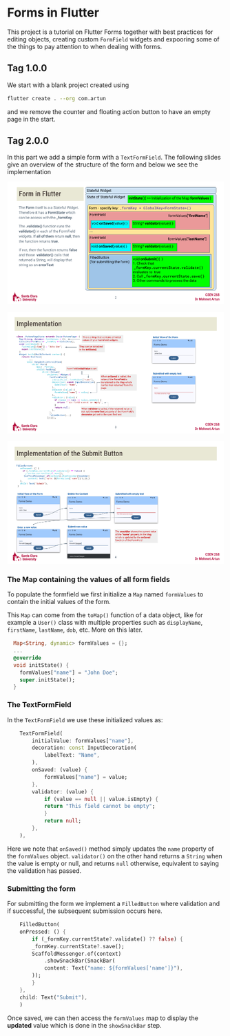 # Forms in Flutter

This project is a tutorial on Flutter Forms together with best practices 
for editing objects, creating custom `FormField` widgets and expooring 
some of the things to pay attention to when dealing with forms.

## Tag 1.0.0
We start with a blank project created using
```zsh
flutter create . --org com.artun
```
and we remove the counter and floating action button to have an empty page in the start.

## Tag 2.0.0
In this part we add a simple form with a `TextFormField`. The following slides give an overview of the structure of the form and below we see the implementation

![Overview of a Form](/assets/illustrations/Forms-flow1.png)

![Initialization](/assets/illustrations/Forms-flow2.png)

![Basic Operation](/assets/illustrations/Forms-flow3.png)

### The Map containing the values of all form fields
To populate the formfield we first initialize a `Map` named `formValues` to contain the initial values of the form. 

This `Map` can come from the `toMap()` function of a data object, like for example a `User()` class with multiple properties such as `displayName`, `firstName`, `lastName`, `dob`, etc. More on this later.
```dart
  Map<String, dynamic> formValues = {};
  ...
  @override
  void initState() {
    formValues["name"] = "John Doe";
    super.initState();
  }
```

### The TextFormField
In the `TextFormField` we use these initialized values as:
```dart
    TextFormField(
        initialValue: formValues["name"],
        decoration: const InputDecoration(
            labelText: "Name",
        ),
        onSaved: (value) {
            formValues["name"] = value;
        },
        validator: (value) {
            if (value == null || value.isEmpty) {
            return "This field cannot be empty";
            }
            return null;
        },
    ),
```
Here we note that `onSaved()` method simply updates the `name` property of the `formValues` object. `validator()` on the other hand returns a `String` when the value is empty or null, and returns `null` otherwise, equivalent to saying the validation has passed.

### Submitting the form
For submitting the form we implement a `FilledButton` where validation and if successful, the subsequent submission occurs here.
```dart
    FilledButton(
    onPressed: () {
        if (_formKey.currentState?.validate() ?? false) {
        _formKey.currentState?.save();
        ScaffoldMessenger.of(context)
            .showSnackBar(SnackBar(
            content: Text("name: ${formValues['name']}"),
        ));
        }
    },
    child: Text("Submit"),
    )
```
Once saved, we can then access the `formValues` map to display the **updated** value which is done in the `showSnackBar` step. 




